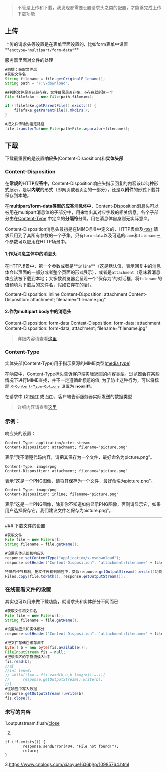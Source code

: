 > 不管是上传和下载，我发现都需要设置请求头之类的配置，才能够完成上传下载功能

## 上传

上传的请求头等设置是在表单里面设置的，比如form表单中设置**`enctype="multipart/form-data"`**

服务器里面对文件的处理

```java
#前提：获取文件后
#获取文件名
String filename = file.getOriginalFilename();
String path = "F:\\download";

##判断文件是否已经存在，文件目录是否存在，不存在就新建一个
File filefake = new File(path,filename);

if (!filefake.getParentFile().exists()) { 
	filefake.getParentFile().mkdirs();
}

#把文件传输到指定路径
file.transferTo(new File(path+File.separator+filename));
```

## 下载

下载最重要的是设置**响应头**(Content-Disposition)和**实体头部**

### Content-Disposition

在**常规的HTTP应答中**，Content-Disposition响应头指示回复的内容该以何种形式展示，是以**内联**的形式（即网页或者页面的一部分），还是以**附件**的形式下载并保存到本地。

在**multipart/form-data类型的应答消息体中**，Content-Disposition消息头可以被用在multipart消息体的子部分中，用来给出其对应字段的相关信息。各个子部分由在[Content-Type](https://developer.mozilla.org/zh-CN/docs/Web/HTTP/Headers/Content-Type) 中定义的**分隔符**分隔。用在消息体自身则无实际意义。

Content-Disposition消息头最初是在MIME标准中定义的，HTTP表单及[`POST`](https://developer.mozilla.org/zh-CN/docs/Web/HTTP/Methods/POST) 请求只用到了其所有参数的一个子集。只有`form-data`以及可选的`name`和`filename`三个参数可以应用在HTTP场景中。

#### 1.作为消息主体中的消息头

在HTTP场景中，第一个参数或者是**`inline`**（这是默认值，表示回复中的消息体会以页面的一部分或者整个页面的形式展示），或者是`attachment`（意味着消息体应该被下载到本地；大多数浏览器会呈现一个“保存为”的对话框，将`filename`的值预填为下载后的文件名，假如它存在的话）。

Content-Disposition: inline
Content-Disposition: attachment
Content-Disposition: attachment; filename="filename.jpg"

#### 2.作为multipart body中的消息头

Content-Disposition: form-data
Content-Disposition: form-data; attachment
Content-Disposition: form-data; attachment; filename="filename.jpg"

> 详细内容请查看[这里](https://developer.mozilla.org/zh-CN/docs/Web/HTTP/Headers/Content-Disposition)

### Content-Type

实体头部(Content-Type)用于指示资源的MIME类型([media type](https://developer.mozilla.org/zh-CN/docs/Glossary/MIME_type))

在响应中，Content-Type标头告诉客户端实际返回的内容类型。浏览器会在某些情况下进行MIME查找，并不一定遵循此标题的值; 为了防止这种行为，可以将标题 [`X-Content-Type-Options`](https://developer.mozilla.org/zh-CN/docs/Web/HTTP/Headers/X-Content-Type-Options) 设置为 **nosniff**。

在请求中 (如[`POST`](https://developer.mozilla.org/zh-CN/docs/Web/HTTP/Methods/POST) 或 [`PUT`](https://developer.mozilla.org/zh-CN/docs/Web/HTTP/Methods/PUT))，客户端告诉服务器实际发送的数据类型

> 详细内容请查看[这里](https://developer.mozilla.org/zh-CN/docs/Web/HTTP/Headers/Content-Type)

### 示例：

响应头的设置：

```
Content-Type: application/octet-stream
Content-Disposition: attachment; filename="picture.png"
```

表示“我不清楚代码内容，请把其保存为一个文件，最好命名为picture.png”。

```
Content-Type: image/png
Content-Disposition: attachment; filename="picture.png"
```

表示“这是一个PNG图像，请将其保存为一个文件，最好命名为picture.png”。

```
Content-Type: image/png
Content-Disposition: inline; filename="picture.png"
```

表示“这是一个PNG图像，除非你不知道如何显示PNG图像，否则请显示它，如果用户选择保存它，我们建议文件名保存为picture.png”。

<hr>
### 下载文件的设置


```java
#获取文件
File file = new File(url);
String filename = file.getName();		

#设置实体头部和响应头
response.setContentType("application/x-msdownload");
response.setHeader("Content-Disposition", "attachment;filename=" + filename);

特殊的传导机制，把文件传输到响应中，类似response.getOutputStream().write()功能;
Files.copy(file.toPath(), response.getOutputStream());
```

### 在线查看文件的设置

其实也可以用来做下载功能，就请求头和实体部分不同而已

```java
#获取文件和文件名
File file = new File(url);
String filename = file.getName();

#设置响应头和实体部分
response.setHeader("Content-Disposition", "attachment;filename=" + filename);		response.setContentType("application/pdf;charset=UTF-8");

#把文件存储在缓存流中
byte[] b = new byte[fis.available()];
FileInputStream fis = null;
#把缓虫区的字符流读入b中
fis.read(b);
//或
//int len=0;
// while((len = fis.read(b,0,b.length))!=-1){
//		response.getOutputStream().write(b);
//}
#往响应中写入数据
response.getOutputStream().write(b);
fis.close();
```

### 未写的内容

1.outputstream.flush/[close](https://www.cnblogs.com/shenpengyan/p/6117814.html)

2.

```
if (!f.exists()) {
        response.sendError(404, "File not found!");
        return;
}
```

3.https://www.cnblogs.com/xiaoyue1606bj/p/10985764.html

